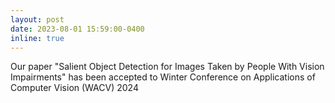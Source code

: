 ```yaml
---
layout: post
date: 2023-08-01 15:59:00-0400
inline: true
---
```


Our paper "Salient Object Detection for Images Taken by People With Vision Impairments" has been accepted to Winter Conference on Applications of Computer Vision (WACV) 2024
